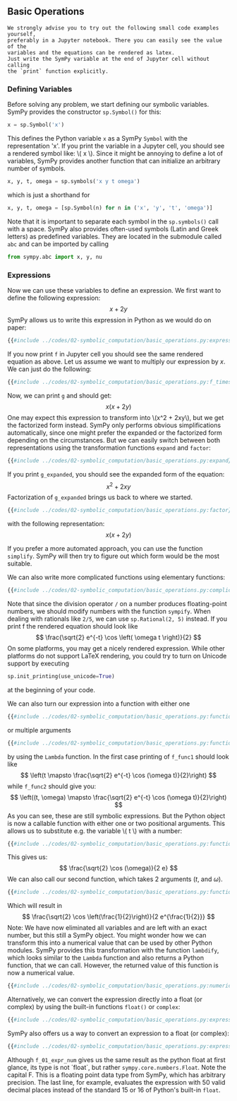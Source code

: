 ## Basic Operations

```admonish tip
We strongly advise you to try out the following small code examples yourself,
preferably in a Jupyter notebook. There you can easily see the value of the 
variables and the equations can be rendered as latex. 
Just write the SymPy variable at the end of Jupyter cell without calling
the `print` function explicitly. 
```

### Defining Variables
Before solving any problem, we start defining our symbolic variables. 
SymPy provides the constructor `sp.Symbol()` for this:
```python
x = sp.Symbol('x')
```
This defines the Python variable `x` as a SymPy `Symbol` with the representation
'x'. If you print the variable in a Jupyter cell, you should see a rendered 
symbol like: \\( x \\).
Since it might be annoying to define a lot of variables, SymPy provides another
function that can initialize an arbitrary number of symbols. 
```python
x, y, t, omega = sp.symbols('x y t omega')
```
which is just a shorthand for
```python
x, y, t, omega = [sp.Symbol(n) for n in ('x', 'y', 't', 'omega')]
```
Note that it is important to separate each symbol in the `sp.symbols()` call
with a space. 
SymPy also provides often-used symbols (Latin and Greek letters) as predefined 
variables. They are located in the submodule called `abc` 
and can be imported by calling
```python
from sympy.abc import x, y, nu
```
### Expressions

Now we can use these variables to define an expression. We first want to 
define the following expression:
$$
x + 2 y
$$
SymPy allows us to write this expression in Python as we would do on paper:
```python
{{#include ../codes/02-symbolic_computation/basic_operations.py:expression}}
```
If you now print `f` in Jupyter cell you should see the same rendered equation
as above. 
Let us assume we want to multiply our expression by $x$. We can 
just do the following: 
```python
{{#include ../codes/02-symbolic_computation/basic_operations.py:f_times_x}}
```
Now, we can print `g` and should get: 
$$
x (x + 2y)
$$
One may expect this expression to transform into 
\\(x^2 + 2xy\\), but we get the factorized form instead. SymPy 
only performs obvious simplifications automatically, since one might 
prefer the expanded or the factorized form depending on the circumstances. 
But we can easily switch between both representations using the
transformation functions `expand` and `factor`: 
```python
{{#include ../codes/02-symbolic_computation/basic_operations.py:expand}}
```
If you print `g_expanded`, you should see the expanded form of the equation:
$$
x^2 + 2xy
$$
Factorization of `g_expanded` brings us back to where we started. 
```python
{{#include ../codes/02-symbolic_computation/basic_operations.py:factor}}
```
with the following representation:
$$
x (x + 2y)
$$

If you prefer a more automated approach, you can use the function `simplify`. 
SymPy will then try to figure out which form would be the most suitable. 


We can also write more complicated functions using elementary functions:
```python
{{#include ../codes/02-symbolic_computation/basic_operations.py:complicated_expression}}
```
Note that since the division operator `/` on a number produces 
floating-point numbers, we should modify numbers with the function `sympify`. 
When dealing with rationals like `2/5`, we can use `sp.Rational(2, 5)` instead. 
If you print f the rendered equation should look like 
$$
\frac{\sqrt{2} e^{-t} \cos \left( \omega t \right)}{2}
$$
On some platforms, you may get a nicely rendered expression. While other 
platforms do not support LaTeX rendering, you could try to turn on
Unicode support by executing
```python
sp.init_printing(use_unicode=True)
```
at the beginning of your code.

We can also turn our expression into a function with either one 
```python
{{#include ../codes/02-symbolic_computation/basic_operations.py:function_one_arg}}
```
or multiple arguments
```python
{{#include ../codes/02-symbolic_computation/basic_operations.py:function_two_args}}
```
by using the `Lambda` function. In the first case printing of `f_func1`
should look like
$$
\left(t \mapsto \frac{\sqrt{2} e^{-t} \cos (\omega t)}{2}\right)
$$
while `f_func2` should give you: 
$$
\left((t, \omega) \mapsto \frac{\sqrt{2} e^{-t} \cos (\omega t)}{2}\right)
$$
As you can see, these are still symbolic expressions. But the Python object is
now a callable function with either one or two positional arguments.
This allows us to substitute e.g. the variable \\( t \\) with 
 a number: 
```python
{{#include ../codes/02-symbolic_computation/basic_operations.py:function_call_one}}
```
This gives us: 
$$
\frac{\sqrt{2} \cos (\omega)}{2 e}
$$ 
We can also call our second function, which takes 2 arguments ($t$, and $\omega$).
```python
{{#include ../codes/02-symbolic_computation/basic_operations.py:function_call_two}}
```
Which will result in
$$
\frac{\sqrt{2} \cos \left(\frac{1}{2}\right)}{2 e^{\frac{1}{2}}}
$$
Note: We have now eliminated all variables and are left with an exact number, 
but this still a SymPy object. You might wonder how we can transform this into 
a numerical value that can be used by other Python modules. SymPy provides 
this transformation with the function `lambdify`, which looks similar to the 
`Lambda` function and also returns a Python function, that we can call. 
However, the returned value of this function is now a numerical value. 

```python
{{#include ../codes/02-symbolic_computation/basic_operations.py:numeric_function}}
```

Alternatively, we can convert the expression directly into a float 
(or complex) by using the built-in functions `float()` or `complex`:
```python
{{#include ../codes/02-symbolic_computation/basic_operations.py:expression_to_python_float}}
```

SymPy also offers us a way to convert an expression to a float (or complex):
```python
{{#include ../codes/02-symbolic_computation/basic_operations.py:expression_to_sympy_float}}
```
Although `f_01_expr_num` gives us the same result as the python float at 
first glance, its type is not ´float´, but rather `sympy.core.numbers.Float`. 
Note the capital F. This is a floating point data type from SymPy, which has 
arbitrary precision. The last line, for example, evaluates the expression 
with 50 valid decimal places instead of the standard 15 or 16 of Python's 
built-in `float`.

